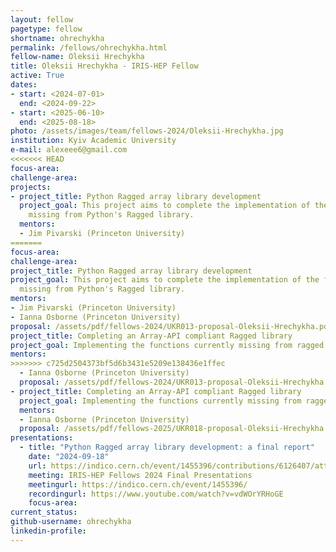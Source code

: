 ```yaml
---
layout: fellow
pagetype: fellow
shortname: ohrechykha
permalink: /fellows/ohrechykha.html
fellow-name: Oleksii Hrechykha
title: Oleksii Hrechykha - IRIS-HEP Fellow
active: True
dates:
- start: <2024-07-01>
  end: <2024-09-22>
- start: <2025-06-10>
  end: <2025-08-18>
photo: /assets/images/team/fellows-2024/Oleksii-Hrechykha.jpg
institution: Kyiv Academic University
e-mail: alexeee6@gmail.com
<<<<<<< HEAD
focus-area: 
challenge-area:
projects: 
- project_title: Python Ragged array library development
  project_goal: This project aims to complete the implementation of the functions currently
    missing from Python's Ragged library.
  mentors:
  - Jim Pivarski (Princeton University)
=======
focus-area:
challenge-area:
project_title: Python Ragged array library development
project_goal: This project aims to complete the implementation of the functions currently
  missing from Python's Ragged library.
mentors:
- Jim Pivarski (Princeton University)
- Ianna Osborne (Princeton University)
proposal: /assets/pdf/fellows-2024/UKR013-proposal-Oleksii-Hrechykha.pdf
project_title: Completing an Array-API compliant Ragged library
project_goal: Implementing the functions currently missing from ragged array library with complete set of tests for each function.
mentors:
>>>>>>> c725d2504373bf5d6b3431e5209e138436e1ffec
  - Ianna Osborne (Princeton University)
  proposal: /assets/pdf/fellows-2024/UKR013-proposal-Oleksii-Hrechykha.pdf
- project_title: Completing an Array-API compliant Ragged library
  project_goal: Implementing the functions currently missing from ragged array library with complete set of tests for each function.
  mentors:
  - Ianna Osborne (Princeton University)
  proposal: /assets/pdf/fellows-2025/UKR018-proposal-Oleksii-Hrechykha.pdf
presentations:
  - title: "Python Ragged array library development: a final report"
    date: "2024-09-18"
    url: https://indico.cern.ch/event/1455396/contributions/6126407/attachments/2930430/5145811/Hrechykha%20ragged%20final.pdf
    meeting: IRIS-HEP Fellows 2024 Final Presentations
    meetingurl: https://indico.cern.ch/event/1455396/
    recordingurl: https://www.youtube.com/watch?v=vdWOrYRHoGE
    focus-area:
current_status:
github-username: ohrechykha
linkedin-profile:
---
```

